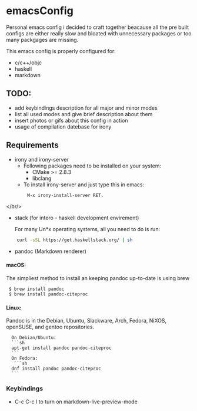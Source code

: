 # emacsConfig
Personal emacs config i decided to craft together beacause all the pre built configs are either really slow and bloated with unnecessary packages or too many packgages are missing. 

This emacs config is properly configured for:

- c/c++/objc 
- haskell
- markdown

## TODO:
- add keybindings description for all major and minor modes
- list all used modes and give brief description about them
- insert photos or gifs about this config in action
- usage of compilation datebase for irony


## Requirements
 - irony and irony-server<br/>
   * Following packages need to be installed on your system:
	 * CMake >= 2.8.3
	 * libclang
   * To install irony-server and just type this in emacs:<br/>
~~~el
		M-x irony-install-server RET.		
~~~
</br/>

- stack (for intero - haskell development envirement)


	For many Un*x operating systems, all you need to do is run:

``` sh
	curl -sSL https://get.haskellstack.org/ | sh
```
- pandoc (Markdown renderer)

#### macOS:
  The simpliest method to install an keeping pandoc up-to-date is using brew
  
  ```sh
   $ brew install pandoc
   $ brew install pandoc-citeproc
  ```
#### Linux:
  Pandoc is in the Debian, Ubuntu, Slackware, Arch, Fedora, NiXOS, openSUSE, and gentoo repositories.
  
	  On Debian/Ubuntu:
	  ```sh
	  apt-get install pandoc pandoc-citeproc
	  ```
	  On Fedora: 
	   ```sh
	  dnf install pandoc pandoc-citeproc
	  ```
	  
### Keybindings

- C-c C-c l to turn on markdown-live-preview-mode


